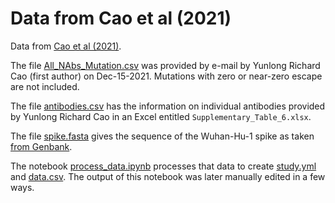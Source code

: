 # Data from Cao et al (2021)
Data from [Cao et al (2021)](https://www.biorxiv.org/content/10.1101/2021.12.07.470392v1).

The file [All_NAbs_Mutation.csv](All_NAbs_Mutation.csv) was provided by e-mail by Yunlong Richard Cao (first author) on Dec-15-2021.
Mutations with zero or near-zero escape are not included.

The file [antibodies.csv](antibodies.csv) has the information on individual antibodies provided by Yunlong Richard Cao in an Excel entitled `Supplementary_Table_6.xlsx`.

The file [spike.fasta](spike.fasta) gives the sequence of the Wuhan-Hu-1 spike as taken [from Genbank](https://www.ncbi.nlm.nih.gov/protein/QHD43416.1?report=fasta&log$=seqview).

The notebook [process_data.ipynb](process_data.ipynb) processes that data to create [study.yml](study.yml) and [data.csv](data.csv).
The output of this notebook was later manually edited in a few ways.
